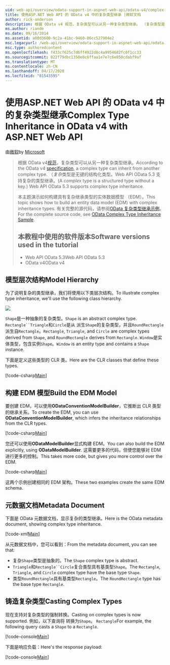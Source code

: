 ```yaml
---
uid: web-api/overview/odata-support-in-aspnet-web-api/odata-v4/complex-type-inheritance-in-odata-v4
title: 使用ASP.NET Web API 的 OData v4 中的复杂类型继承 |微软文档
author: rick-anderson
description: 根据 OData v4 规范，复杂类型可以从另一种复杂类型继承。 （复杂类型是无键的结构化类型。Web API...
ms.author: riande
ms.date: 09/16/2014
ms.assetid: a00d3600-9c2a-41bc-9460-06cc527904e2
msc.legacyurl: /web-api/overview/odata-support-in-aspnet-web-api/odata-v4/complex-type-inheritance-in-odata-v4
msc.type: authoredcontent
ms.openlocfilehash: f433cf625c7d6ff4922d8c4a9954682fc0f1cc33
ms.sourcegitcommit: 022f79dbc1350e0c6ffaa1e7e7c6e850cdabf9af
ms.translationtype: MT
ms.contentlocale: zh-CN
ms.lasthandoff: 04/17/2020
ms.locfileid: "81543595"
---
```

# <a name="complex-type-inheritance-in-odata-v4-with-aspnet-web-api"></a><span data-ttu-id="836d3-104">使用ASP.NET Web API 的 OData v4 中的复杂类型继承</span><span class="sxs-lookup"><span data-stu-id="836d3-104">Complex Type Inheritance in OData v4 with ASP.NET Web API</span></span>

<span data-ttu-id="836d3-105">由[微软](https://github.com/microsoft)</span><span class="sxs-lookup"><span data-stu-id="836d3-105">by [Microsoft](https://github.com/microsoft)</span></span>

> <span data-ttu-id="836d3-106">根据 OData v4[规范](http://www.odata.org/documentation/odata-version-4-0/)，复杂类型可以从另一种复杂类型继承。</span><span class="sxs-lookup"><span data-stu-id="836d3-106">According to the OData v4 [specification](http://www.odata.org/documentation/odata-version-4-0/), a complex type can inherit from another complex type.</span></span> <span data-ttu-id="836d3-107">（*复杂*类型是无键的结构化类型。Web API OData 5.3 支持复杂的类型继承。</span><span class="sxs-lookup"><span data-stu-id="836d3-107">(A *complex* type is a structured type without a key.) Web API OData 5.3 supports complex type inheritance.</span></span>
> 
> <span data-ttu-id="836d3-108">本主题演示如何构建具有复杂继承类型的实体数据模型 （EDM）。</span><span class="sxs-lookup"><span data-stu-id="836d3-108">This topic shows how to build an entity data model (EDM) with complex inheritance types.</span></span> <span data-ttu-id="836d3-109">有关完整的源代码，请参阅[OData 复杂类型继承示例](http://aspnet.codeplex.com/sourcecontrol/latest#Samples/WebApi/OData/v4/ODataComplexTypeInheritanceSample/ReadMe.txt)。</span><span class="sxs-lookup"><span data-stu-id="836d3-109">For the complete source code, see [OData Complex Type Inheritance Sample](http://aspnet.codeplex.com/sourcecontrol/latest#Samples/WebApi/OData/v4/ODataComplexTypeInheritanceSample/ReadMe.txt).</span></span>
> 
> ## <a name="software-versions-used-in-the-tutorial"></a><span data-ttu-id="836d3-110">本教程中使用的软件版本</span><span class="sxs-lookup"><span data-stu-id="836d3-110">Software versions used in the tutorial</span></span>
> 
> 
> - <span data-ttu-id="836d3-111">Web API OData 5.3</span><span class="sxs-lookup"><span data-stu-id="836d3-111">Web API OData 5.3</span></span>
> - <span data-ttu-id="836d3-112">OData v4</span><span class="sxs-lookup"><span data-stu-id="836d3-112">OData v4</span></span>

## <a name="model-hierarchy"></a><span data-ttu-id="836d3-113">模型层次结构</span><span class="sxs-lookup"><span data-stu-id="836d3-113">Model Hierarchy</span></span>

<span data-ttu-id="836d3-114">为了说明复杂的类型继承，我们将使用以下类层次结构。</span><span class="sxs-lookup"><span data-stu-id="836d3-114">To illustrate complex type inheritance, we'll use the following class hierarchy.</span></span>

![](complex-type-inheritance-in-odata-v4/_static/image1.png)

<span data-ttu-id="836d3-115">`Shape`是一种抽象的复杂类型。</span><span class="sxs-lookup"><span data-stu-id="836d3-115">`Shape` is an abstract complex type.</span></span> <span data-ttu-id="836d3-116">`Rectangle``Triangle`和`Circle`是从 派生`Shape`的复杂类型，并且`RoundRectangle`派生自`Rectangle`。</span><span class="sxs-lookup"><span data-stu-id="836d3-116">`Rectangle`, `Triangle`, and `Circle` are complex types derived from `Shape`, and `RoundRectangle` derives from `Rectangle`.</span></span> <span data-ttu-id="836d3-117">`Window`是实体类型，包含实例`Shape`。</span><span class="sxs-lookup"><span data-stu-id="836d3-117">`Window` is an entity type and contains a `Shape` instance.</span></span>

<span data-ttu-id="836d3-118">下面是定义这些类型的 CLR 类。</span><span class="sxs-lookup"><span data-stu-id="836d3-118">Here are the CLR classes that define these types.</span></span>

[!code-csharp[Main](complex-type-inheritance-in-odata-v4/samples/sample1.cs)]

## <a name="build-the-edm-model"></a><span data-ttu-id="836d3-119">构建 EDM 模型</span><span class="sxs-lookup"><span data-stu-id="836d3-119">Build the EDM Model</span></span>

<span data-ttu-id="836d3-120">要创建 EDM，可以使用**ODataConventionModelBuilder**，它推断出 CLR 类型的继承关系。</span><span class="sxs-lookup"><span data-stu-id="836d3-120">To create the EDM, you can use **ODataConventionModelBuilder**, which infers the inheritance relationships from the CLR types.</span></span>

[!code-csharp[Main](complex-type-inheritance-in-odata-v4/samples/sample2.cs)]

<span data-ttu-id="836d3-121">您还可以使用**ODataModelBuilder**显式构建 EDM。</span><span class="sxs-lookup"><span data-stu-id="836d3-121">You can also build the EDM explicitly, using **ODataModelBuilder**.</span></span> <span data-ttu-id="836d3-122">这需要更多的代码，但使您能够对 EDM 进行更多的控制。</span><span class="sxs-lookup"><span data-stu-id="836d3-122">This takes more code, but gives you more control over the EDM.</span></span>

[!code-csharp[Main](complex-type-inheritance-in-odata-v4/samples/sample3.cs)]

<span data-ttu-id="836d3-123">这两个示例创建相同的 EDM 架构。</span><span class="sxs-lookup"><span data-stu-id="836d3-123">These two examples create the same EDM schema.</span></span>

## <a name="metadata-document"></a><span data-ttu-id="836d3-124">元数据文档</span><span class="sxs-lookup"><span data-stu-id="836d3-124">Metadata Document</span></span>

<span data-ttu-id="836d3-125">下面是 OData 元数据文档，显示复杂的类型继承。</span><span class="sxs-lookup"><span data-stu-id="836d3-125">Here is the OData metadata document, showing complex type inheritance.</span></span>

[!code-xml[Main](complex-type-inheritance-in-odata-v4/samples/sample4.xml?highlight=13,17,25,30)]

<span data-ttu-id="836d3-126">从元数据文档中，您可以看到：</span><span class="sxs-lookup"><span data-stu-id="836d3-126">From the metadata document, you can see that:</span></span>

- <span data-ttu-id="836d3-127">复杂`Shape`类型是抽象的。</span><span class="sxs-lookup"><span data-stu-id="836d3-127">The `Shape` complex type is abstract.</span></span>
- <span data-ttu-id="836d3-128">`Triangle`和`Rectangle``Circle`复合类型具有基类型`Shape`。</span><span class="sxs-lookup"><span data-stu-id="836d3-128">The `Rectangle`, `Triangle`, and `Circle` complex type have the base type `Shape`.</span></span>
- <span data-ttu-id="836d3-129">类型`RoundRectangle`具有基类型`Rectangle`。</span><span class="sxs-lookup"><span data-stu-id="836d3-129">The `RoundRectangle` type has the base type `Rectangle`.</span></span>

## <a name="casting-complex-types"></a><span data-ttu-id="836d3-130">铸造复杂类型</span><span class="sxs-lookup"><span data-stu-id="836d3-130">Casting Complex Types</span></span>

<span data-ttu-id="836d3-131">现在支持对复杂类型的强制转换。</span><span class="sxs-lookup"><span data-stu-id="836d3-131">Casting on complex types is now supported.</span></span> <span data-ttu-id="836d3-132">例如，以下查询将 转换为`Shape`。 `Rectangle`</span><span class="sxs-lookup"><span data-stu-id="836d3-132">For example, the following query casts a `Shape` to a `Rectangle`.</span></span>

[!code-console[Main](complex-type-inheritance-in-odata-v4/samples/sample5.cmd)]

<span data-ttu-id="836d3-133">下面是响应负载：</span><span class="sxs-lookup"><span data-stu-id="836d3-133">Here's the response payload:</span></span>

[!code-console[Main](complex-type-inheritance-in-odata-v4/samples/sample6.cmd)]
